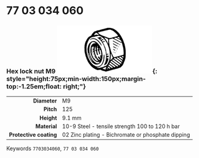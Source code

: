 # 77 03 034 060

### Hex lock nut M9 ![](../assets/images/parts/hex_brake_bolt.png){: style="height:75px;min-width:150px;margin-top:-1.25em;float: right;"}

|   |   |
|---:|---|
**Diameter** | M9
**Pitch** |125
**Height** |9.1 mm
**Material** | 10-9 Steel - tensile strength 100 to 120 h bar
**Protective coating** | 02 Zinc plating - Bichromate or phosphate dipping

Keywords `7703034060`, `77 03 034 060`

